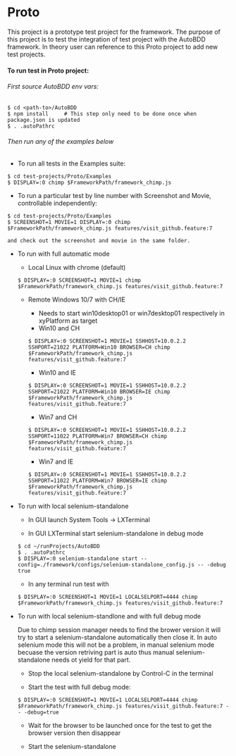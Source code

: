 # Proto

This project is a prototype test project for the framework. The purpose of this project is to test the integration of test project with the AutoBDD framework. In theory user can reference to this Proto project to add new test projects.

#### To run test in Proto project:

###### First source AutoBDD env vars:
```
$ cd <path-to>/AutoBDD
$ npm install     # This step only need to be done once when package.json is updated
$ . .autoPathrc
```

###### Then run any of the examples below

* To run all tests in the Examples suite:
```
$ cd test-projects/Proto/Examples
$ DISPLAY=:0 chimp $FrameworkPath/framework_chimp.js
```

* To run a particular test by line number with Screenshot and Movie, controllable independently:
```
$ cd test-projects/Proto/Examples
$ SCREENSHOT=1 MOVIE=1 DISPLAY=:0 chimp $FrameworkPath/framework_chimp.js features/visit_github.feature:7
```
    and check out the screenshot and movie in the same folder.

* To run with full automatic mode

    * Local Linux with chrome (default)
    ```
    $ DISPLAY=:0 SCREENSHOT=1 MOVIE=1 chimp $FrameworkPath/framework_chimp.js features/visit_github.feature:7
    ```

    * Remote Windows 10/7 with CH/IE
        * Needs to start win10desktop01 or win7desktop01 respectively in xyPlatform as target
        * Win10 and CH
        ```
        $ DISPLAY=:0 SCREENSHOT=1 MOVIE=1 SSHHOST=10.0.2.2 SSHPORT=21022 PLATFORM=Win10 BROWSER=CH chimp $FrameworkPath/framework_chimp.js features/visit_github.feature:7
        ```

        * Win10 and IE
        ```
        $ DISPLAY=:0 SCREENSHOT=1 MOVIE=1 SSHHOST=10.0.2.2 SSHPORT=21022 PLATFORM=Win10 BROWSER=IE chimp $FrameworkPath/framework_chimp.js features/visit_github.feature:7
        ```

        * Win7 and CH
        ```
        $ DISPLAY=:0 SCREENSHOT=1 MOVIE=1 SSHHOST=10.0.2.2 SSHPORT=11022 PLATFORM=Win7 BROWSER=CH chimp $FrameworkPath/framework_chimp.js features/visit_github.feature:7
        ```

        * Win7 and IE
        ```
        $ DISPLAY=:0 SCREENSHOT=1 MOVIE=1 SSHHOST=10.0.2.2 SSHPORT=11022 PLATFORM=Win7 BROWSER=IE chimp $FrameworkPath/framework_chimp.js features/visit_github.feature:7        
        ```

* To run with local selenium-standalone

    * In GUI launch System Tools -> LXTerminal

    * In GUI LXTerminal start selenium-standalone in debug mode
    ```
    $ cd ~/runProjects/AutoBDD
    $ . .autoPathrc
    $ DISPLAY=:0 selenium-standalone start --config=./framework/configs/selenium-standalone_config.js -- -debug true
    ```

    * In any terminal run test with 
    ```
    $ DISPLAY=:0 SCREENSHOT=1 MOVIE=1 LOCALSELPORT=4444 chimp $FrameworkPath/framework_chimp.js features/visit_github.feature:7
    ```

* To run with local selenium-standlone and with full debug mode
    
    Due to chimp session manager needs to find the brower version it will try to start a selenium-standalone automatically then close it. In auto selenium mode this will not be a problem, in manual selenium mode becuase the version retriving part is auto thus manual selenium-standalone needs ot yield for that part.

    * Stop the local selenium-standalone by Control-C in the terminal

    * Start the test with full debug mode:
    ```
    $ DISPLAY=:0 SCREENSHOT=1 MOVIE=1 LOCALSELPORT=4444 chimp $FrameworkPath/framework_chimp.js features/visit_github.feature:7 -- -debug=true
    ```

    * Wait for the browser to be launched once for the test to get the browser version then disappear

    * Start the selenium-standalone

